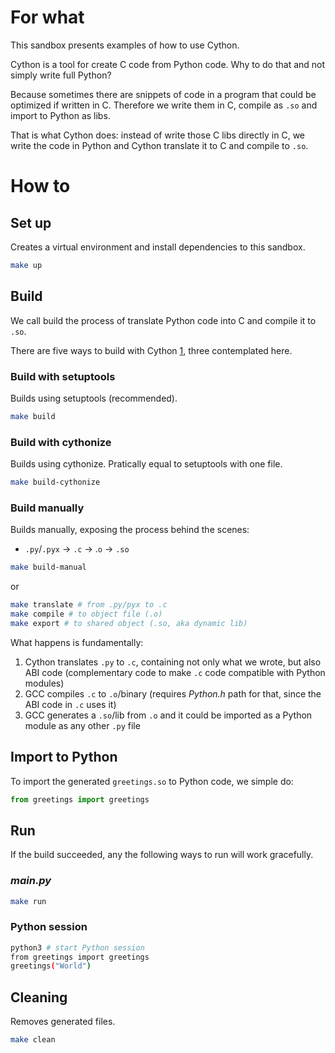 # For what

This sandbox presents examples of how to use Cython.

Cython is a tool for create C code from Python code. Why to do that and not simply write full Python?

Because sometimes there are snippets of code in a program that could be optimized if written in C. Therefore we write them in C, compile as `.so` and import to Python as libs.

That is what Cython does: instead of write those C libs directly in C, we write the code in Python and Cython translate it to C and compile to `.so`.

# How to

## Set up

Creates a virtual environment and install dependencies to this sandbox.

```bash
make up
```

## Build

We call build the process of translate Python code into C and compile it to `.so`. 

There are five ways to build with Cython [1](https://cython.readthedocs.io/en/latest/src/quickstart/build.html#building-a-cython-module-using-setuptools), three contemplated here.

### Build with setuptools

Builds using setuptools (recommended).

```bash
make build
```

### Build with cythonize

Builds using cythonize. Pratically equal to setuptools with one file.

```bash
make build-cythonize
```

### Build manually

Builds manually, exposing the process behind the scenes:
- `.py`/`.pyx` -> `.c` -> .`o` -> `.so`

```bash
make build-manual
```

or

```bash
make translate # from .py/pyx to .c
make compile # to object file (.o)
make export # to shared object (.so, aka dynamic lib)
```

What happens is fundamentally:

1. Cython translates `.py` to `.c`, containing not only what we wrote, but also ABI code (complementary code to make `.c` code compatible with Python modules)
2. GCC compiles `.c` to `.o`/binary (requires *Python.h* path for that, since the ABI code in `.c` uses it)
3. GCC generates a `.so`/lib from `.o` and it could be imported as a Python module as any other `.py` file


## Import to Python

To import the generated `greetings.so` to Python code, we simple do:

```python
from greetings import greetings
```

## Run

If the build succeeded, any the following ways to run will work gracefully.

### *main.py*

```bash
make run
```

### Python session
```bash
python3 # start Python session
from greetings import greetings
greetings("World")
```

## Cleaning

Removes generated files.

```bash
make clean
```
